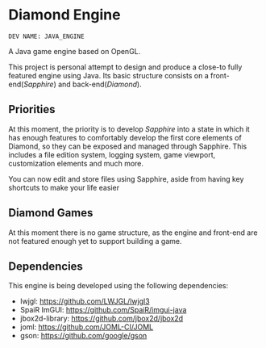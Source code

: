 # Diamond Engine

    DEV NAME: JAVA_ENGINE

A Java game engine based on OpenGL.

This project is personal attempt to design and produce a close-to fully featured engine using Java. Its basic structure
consists on a front-end(_Sapphire_) and back-end(_Diamond_). 

## Priorities

At this moment, the priority is to develop _Sapphire_ into a state in which it has enough features to comfortably develop
the first core elements of Diamond, so they can be exposed and managed through Sapphire. This includes a file edition system, 
logging system, game viewport, customization elements and much more.

You can now edit and store files using Sapphire, aside from having key shortcuts to make your life easier

## Diamond Games

At this moment there is no game structure, as the engine and front-end are not featured enough yet to support building
a game.

## Dependencies

This engine is being developed using the following dependencies:

* lwjgl: https://github.com/LWJGL/lwjgl3
* SpaiR ImGUI: https://github.com/SpaiR/imgui-java
* jbox2d-library: https://github.com/jbox2d/jbox2d
* joml: https://github.com/JOML-CI/JOML
* gson: https://github.com/google/gson

